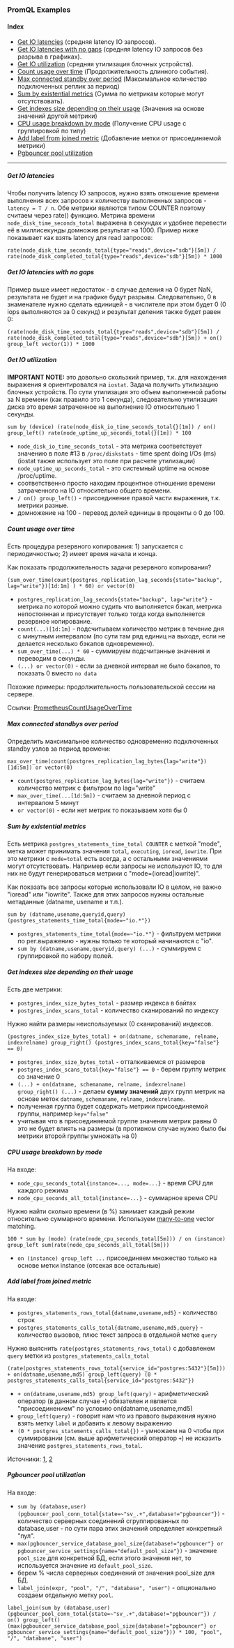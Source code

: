 ### PromQL Examples

#### Index
- [Get IO latencies](#get-io-latencies) (средняя latency IO запросов).
- [Get IO latencies with no gaps](#get-io-latencies-with-no-gaps) (средняя latency IO запросов без разрыва в графиках).
- [Get IO utilization](#get-io-utilization) (средняя утилизация блочных устройств).
- [Count usage over time](#count-usage-over-time) (Продолжительность длинного события).
- [Max connected standby over period](#max-connected-standbys-over-period) (Максимальное количество подключенных реплик за период) 
- [Sum by existential metrics](#sum-by-existential-metrics) (Сумма по метрикам которые могут отсутствовать).
- [Get indexes size depending on their usage](#get-indexes-size-depending-on-their-usage) (Значения на основе значений другой метрики)
- [CPU usage breakdown by mode](#cpu-usage-breakdown-by-mode) (Получение CPU usage c группировкой по типу)
- [Add label from joined metric](#add-label-from-joined-metric) (Добавление метки от присоединяемой метрики)
- [Pgbouncer pool utilization](#pgbouncer-pool-utilization)
---

##### Get IO latencies
Чтобы получить latency IO запросов, нужно взять отношение времени выполнения всех запросов к количеству выполненных запросов - `latency = T / n`.
Обе метрики являются типом COUNTER поэтому считаем через rate() функцию.
Метрика времени `node_disk_time_seconds_total` выражена в секундах и удобнее перевести её в миллисекунды домножив результат на 1000.
Пример ниже показывает как взять latency для read запросов:
```
rate(node_disk_time_seconds_total{type="reads",device="sdb"}[5m]) / rate(node_disk_completed_total{type="reads",device="sdb"}[5m]) * 1000
```

##### Get IO latencies with no gaps
Пример выше имеет недостаток - в случае деления на 0 будет NaN, результата не будет и на графике будут разрывы.
Следовательно, 0 в знаменателе нужно сделать единицей - в числителе при этом будет 0 (0 iops выполняются за 0 секунд) и результат деления также будет равен 0:
```
(rate(node_disk_time_seconds_total{type="reads",device="sdb"}[5m]) / rate(node_disk_completed_total{type="reads",device="sdb"}[5m]) + on() group_left vector(1)) * 1000
```

##### Get IO utilization
**IMPORTANT NOTE:** это довольно скользкий пример, т.к. для нахождения выражения я ориентировался на `iostat`.
Задача получить утилизацию блочных устройств. По сути утилизация это объем выполненной работы за N времени (как правило это 1 секунда), следовательно утилизация диска
это время затраченное на выполнение IO относительно 1 секунды. 
```
sum by (device) (rate(node_disk_io_time_seconds_total{}[1m]) / on() group_left() rate(node_uptime_up_seconds_total{}[1m]) * 100
```
- `node_disk_io_time_seconds_total` - эта метрика соответствует значению в поле #13 в `/proc/diskstats` - time spent doing I/Os (ms) (iostat также использует это поле при расчете утилизации)
- `node_uptime_up_seconds_total` - это системный uptime на основе /proc/uptime.
- соответственно просто находим процентное отношение времени затраченного на IO относительно общего времени.
- `/ on() group_left()` - присоединение правой части выражения, т.к. метрики разные.
- домножение на 100 - перевод долей единицы в проценты о 0 до 100.

##### Count usage over time
Есть процедура резервного копирования: 1) запускается с периодичностью; 2) имеет время начала и конца.

Как показать продолжительность задачи резервного копирования?

```
(sum_over_time(count(postgres_replication_lag_seconds{state="backup", lag="write"})[1d:1m] ) * 60) or vector(0)
``` 
- `postgres_replication_lag_seconds{state="backup", lag="write"}` - метрика по которой можно судить что выполняется бэкап, метрика непостоянная и присутствует только тогда когда выполняется резервное копирование.
- `count(...)[1d:1m]` - подсчитываем количество метрик в течение дня с минутным интервалом (по сути там ряд единиц на выходе, если не делается несколько бэкапов одновременно).
- `sum_over_time(...) * 60` - суммируем подсчитанные значения и переводим в секунды.
- `(...) or vector(0)` - если за дневной интервал не было бэкапов, то показать 0 вместо `no data`

Похожие примеры: продолжительность пользовательской сессии на сервере.

Ссылки: [PrometheusCountUsageOverTime](https://utcc.utoronto.ca/~cks/space/blog/sysadmin/PrometheusCountUsageOverTime)

##### Max connected standbys over period
Определить максимальное количество одновременно подключенных standby узлов за период времени:
```
max_over_time(count(postgres_replication_lag_bytes{lag="write"})[1d:5m]) or vector(0)
```
- `count(postgres_replication_lag_bytes{lag="write"})` - считаем количество метрик с фильтром по lag="write"
- `max_over_time(...[1d:5m])` - считаем за дневной период с интервалом 5 минут
- `or vector(0)` - если нет метрик то показываем хотя бы 0


##### Sum by existential metrics
Есть метрика `postgres_statements_time_total COUNTER` с меткой "mode", метка может принимать значения `total`, `executing`, `ioread`, `iowrite`. При это метрики с `mode=total` есть всегда, а с остальными значениями могут отсутствовать. Например если запросы не используют IO, то для них не будут генерироваться метрики с "mode=(ioread|iowrite)".

Как показать все запросы которые использовали IO в целом, не важно "ioread" или "iowrite". Также для этих запросов нужны остальные метаданные (datname, usename и т.п.).

```
sum by (datname,usename,queryid,query) (postgres_statements_time_total{mode=~"io.*"})
```
- `postgres_statements_time_total{mode=~"io.*"}` - фильтруем метрики по рег.выражению - нужны только те который начинаются с "io".
- `sum by (datname,usename,queryid,query) (...)` - суммируем с группировкой по набору полей. 

##### Get indexes size depending on their usage
Есть две метрики:
- `postgres_index_size_bytes_total` - размер индекса в байтах
- `postgres_index_scans_total` - количество сканирований по индексу

Нужно найти размеры неиспользуемых (0 сканирований) индексов.

```
(postgres_index_size_bytes_total) + on(datname, schemaname, relname, indexrelname) group_right() (postgres_index_scans_total{key="false"} == 0)
```
- `postgres_index_size_bytes_total` - отталкиваемся от размеров
- `postgres_index_scans_total{key="false"} == 0` - берем группу метрик со значение 0
- `(...) + on(datname, schemaname, relname, indexrelname) group_right() (...)` - делаем **сумму значений** двух групп метрик на основе меток `datname`, `schemaname`, `relname`, `indexrelname`.
- полученная группа будет содержать метрики присоединяемой группы, например `key="false"`
- учитывая что в присоединяемой группе значения метрик равны 0 это не будет влиять на размеры (в противном случае нужно было бы метрики второй группы умножать на 0)

##### CPU usage breakdown by mode
На входе:
- `node_cpu_seconds_total{instance=..., mode=...}` - время CPU для каждого режима
- `node_cpu_seconds_all_total{instance=...}` - суммарное время CPU

Нужно найти сколько времени (в %) занимает каждый режим относительно суммарного времени. Используем [many-to-one](https://prometheus.io/docs/prometheus/latest/querying/operators/#vector-matching) vector matching.

```
100 * sum by (mode) (rate(node_cpu_seconds_total[5m])) / on (instance) group_left sum(rate(node_cpu_seconds_all_total[5m]))
```
- `on (instance) group_left ...` присоединяем множество только на основе метки instance (отсекая все остальные)

##### Add label from joined metric
На входе:
- `postgres_statements_rows_total{datname,usename,md5}` - количество строк
- `postgres_statements_calls_total{datname,usename,md5,query}` - количество вызовов, плюс текст запроса в отдельной метке `query`

Нужно выяснить `rate(postgres_statements_rows_total)` с добавленем `query` метки из `postgres_statements_calls_total`

```
(rate(postgres_statements_rows_total{service_id="postgres:5432"}[5m])) + on(datname,usename,md5) group_left(query) (0 * postgres_statements_calls_total{service_id="postgres:5432"})
```
- `+ on(datname,usename,md5) group_left(query)` - арифметический оператор (в данном случае `+`) обязателен и является "присоединением" по условию on(datname,usename,md5)
- `group_left(query)` - говорит нам что из правого выражения нужно взять метку `label` и добавить к левому выражению
- `(0 * postgres_statements_calls_total{})` - умножаем на 0 чтобы при суммировании (см. выше арифметический оператор `+`) не исказить значение `postgres_statements_rows_total`.

Источники: [1](https://stackoverflow.com/a/50357418/1367644), [2](https://ypereirareis.github.io/blog/2020/02/21/how-to-join-prometheus-metrics-by-label-with-promql/)

##### Pgbouncer pool utilization
На входе:
- `sum by (database,user) (pgbouncer_pool_conn_total{state=~"sv_.+",database!="pgbouncer"})` - количество серверных соединений сгруппированных по database,user - по сути пара этих значений определяет конкретный "пул".
- `max(pgbouncer_service_database_pool_size{database!="pgbouncer"} or pgbouncer_service_settings{name="default_pool_size"})` - значение `pool_size` для конкретной БД, если этого значения нет, то используется значение из `default_pool_size`.
- берем % числа серверных соединений от значения pool_size для БД.
- `label_join(expr, "pool", "/", "database", "user")` - опционально создаем отдельную метку `pool`.
```
label_join(sum by (database,user) (pgbouncer_pool_conn_total{state=~"sv_.+",database!="pgbouncer"}) / on() group_left() (max(pgbouncer_service_database_pool_size{database!="pgbouncer"} or pgbouncer_service_settings{name="default_pool_size"})) * 100, "pool", "/", "database", "user")
```
